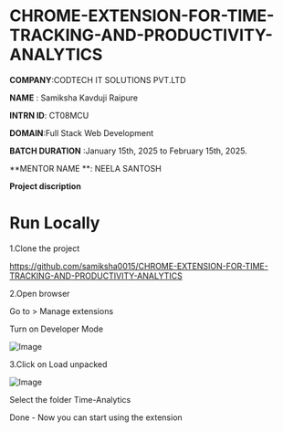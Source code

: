 # CHROME-EXTENSION-FOR-TIME-TRACKING-AND-PRODUCTIVITY-ANALYTICS

**COMPANY**:CODTECH IT SOLUTIONS PVT.LTD

**NAME** : Samiksha Kavduji Raipure

**INTRN ID**: CT08MCU

**DOMAIN**:Full Stack Web Development

**BATCH DURATION** :January 15th, 2025 to February 15th, 2025.

**MENTOR NAME **: NEELA SANTOSH

**Project discription**


# Run Locally


1.Clone the project


https://github.com/samiksha0015/CHROME-EXTENSION-FOR-TIME-TRACKING-AND-PRODUCTIVITY-ANALYTICS


2.Open browser



  Go to > Manage extensions
  
  Turn on Developer Mode


  
![Image](https://github.com/user-attachments/assets/b76c9b4d-c0a3-4c00-9dba-3301628c00c4)



3.Click on Load unpacked




![Image](https://github.com/user-attachments/assets/c490a34b-7237-436f-9299-7fe072e22c3f)


Select the folder Time-Analytics
 
  
  Done - Now you can start using the extension
